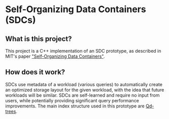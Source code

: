 # Self-Organizing Data Containers (SDCs)

## What is this project?
This project is a C++ implementation of an SDC prototype, as described in MIT's paper ["Self-Organizing Data Containers"](https://www.cidrdb.org/cidr2022/papers/p44-madden.pdf).

## How does it work?
SDCs use metadata of a workload (various queries) to automatically create an optimized storage layout for the given workload, with the idea that future workloads will be similar. SDCs are self-learned and require no input from users, while potentially providing significant query performance improvements. The main index structure used in this prototype are [Qd-trees](https://arxiv.org/pdf/2004.10898.pdf).
